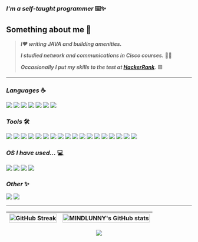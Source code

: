 
### _I'm a self-taught programmer_ ⌨️✨

## Something about me 🔻
> ***I❤️ writing JAVA and building amenities.***
> 
> ***I studied network and communications in Cisco courses.*** 🧑‍🎓
>
> ***Occasionally I put my skills to the test at [HackerRank](https://www.hackerrank.com/MINDLUNNY?hr_r=1).*** 🟩

- - -
###  _Languages_ ☕
<div align="left">
<img src="https://img.shields.io/badge/css3-%231572B6.svg?style=for-the-badge&logo=css3&logoColor=white">
<img src="https://img.shields.io/badge/-GraphQL-E10098?style=for-the-badge&logo=graphql&logoColor=white">
<img src="https://img.shields.io/badge/html5-%23E34F26.svg?style=for-the-badge&logo=html5&logoColor=white">
<img src="https://img.shields.io/badge/java-%23ED8B00.svg?style=for-the-badge&logo=openjdk&logoColor=white">
<img src="https://img.shields.io/badge/javascript-%23323330.svg?style=for-the-badge&logo=javascript&logoColor=%23F7DF1E">
<img src="https://img.shields.io/badge/python-3670A0?style=for-the-badge&logo=python&logoColor=ffdd54">
<img src="https://img.shields.io/badge/GNU%20Bash-4EAA25?style=for-the-badge&logo=GNU%20Bash&logoColor=white">
</div>

### _Tools_ 🛠️
<div align="left">
<img src="https://img.shields.io/badge/Microsoft%20SQL%20Server-CC2927?style=for-the-badge&logo=microsoft%20sql%20server&logoColor=white">
<img src="https://img.shields.io/badge/mysql-%2300f.svg?style=for-the-badge&logo=mysql&logoColor=white">
<img src="https://img.shields.io/badge/NODEMON-%23323330.svg?style=for-the-badge&logo=nodemon&logoColor=%BBDEAD">
<img src="https://img.shields.io/badge/NPM-%23CB3837.svg?style=for-the-badge&logo=npm&logoColor=white">
<img src="https://img.shields.io/badge/node.js-6DA55F?style=for-the-badge&logo=node.js&logoColor=white">
<img src="https://img.shields.io/badge/-ApolloGraphQL-311C87?style=for-the-badge&logo=apollo-graphql">
<img src="https://img.shields.io/badge/bootstrap-%238511FA.svg?style=for-the-badge&logo=bootstrap&logoColor=white">
<img src="https://img.shields.io/badge/react-%2320232a.svg?style=for-the-badge&logo=react&logoColor=%2361DAFB">
<img src="https://img.shields.io/badge/spring-%236DB33F.svg?style=for-the-badge&logo=spring&logoColor=white">
<img src="https://img.shields.io/badge/Visual%20Studio%20Code-0078d7.svg?style=for-the-badge&logo=visual-studio-code&logoColor=white">
<img src="https://img.shields.io/badge/Visual%20Studio-5C2D91.svg?style=for-the-badge&logo=visual-studio&logoColor=white">
<img src="https://img.shields.io/badge/jupyter-%23FA0F00.svg?style=for-the-badge&logo=jupyter&logoColor=white">
<img src="https://img.shields.io/badge/IntelliJIDEA-000000.svg?style=for-the-badge&logo=intellij-idea&logoColor=white">
<img src="https://img.shields.io/badge/NetBeansIDE-1B6AC6.svg?style=for-the-badge&logo=apache-netbeans-ide&logoColor=white">
<img src="https://img.shields.io/badge/Apache%20Maven-C71A36?style=for-the-badge&logo=Apache%20Maven&logoColor=white">
<img src="https://img.shields.io/badge/git-%23F05033.svg?style=for-the-badge&logo=git&logoColor=white">
<img src="https://img.shields.io/badge/Hibernate-59666C?style=for-the-badge&logo=Hibernate&logoColor=white">
<img src="https://img.shields.io/badge/express.js-%23404d59.svg?style=for-the-badge&logo=express&logoColor=%2361DAFB">
</div>

### _OS I have used..._ 💻
<div align="left">
<img src="https://img.shields.io/badge/Linux%20Mint-87CF3E?style=for-the-badge&logo=Linux%20Mint&logoColor=white">
<img src="https://img.shields.io/badge/Manjaro-35BF5C?style=for-the-badge&logo=Manjaro&logoColor=white">
<img src="https://img.shields.io/badge/Kali-268BEE?style=for-the-badge&logo=kalilinux&logoColor=white">
<img src="https://img.shields.io/badge/Arch%20Linux-1793D1?logo=arch-linux&logoColor=fff&style=for-the-badge">
</div>

### _Other_ ✨
<div align="left">
<img src="https://img.shields.io/badge/cisco-%23049fd9.svg?style=for-the-badge&logo=cisco&logoColor=black">
<img src="https://img.shields.io/badge/-Hackerrank-2EC866?style=for-the-badge&logo=HackerRank&logoColor=white">
</div>

- - -

| <a href="https://git.io/streak-stats"><img src="https://streak-stats.demolab.com/?user=PineberryCode&theme=highcontrast&hide_border=true&border_radius=5&background=000&stroke=900C3F&ring=260fd1&fire=260fd1a&include_all_commits=true" alt="GitHub Streak" width="100%"></a> | <a href="https://github.com/anuraghazra/github-readme-stats"><img src="https://github-readme-stats.vercel.app/api?username=PineberryCode&show_icons=true&theme=midnight-purple&count_private=true&hide_border=true&border_radius=5&hide=prs,issues,contribs&include_all_commits=false&rank_icon=github" alt="MINDLUNNY's GitHub stats" width="100%"></a> |
| ------------- | ------------- |
<div align="center">
<img src="https://github-readme-stats.vercel.app/api/top-langs/?username=PineberryCode&layout=donut&langs_count=8">
</div>
